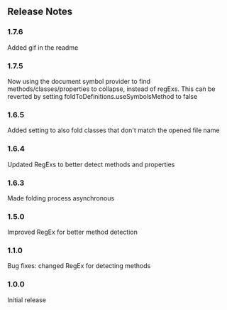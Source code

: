 ## Release Notes

### 1.7.6

Added gif in the readme

### 1.7.5

Now using the document symbol provider to find methods/classes/properties to collapse, instead of regExs. This can be reverted by setting foldToDefinitions.useSymbolsMethod to false

### 1.6.5

Added setting to also fold classes that don't match the opened file name

### 1.6.4

Updated RegExs to better detect methods and properties

### 1.6.3

Made folding process asynchronous

### 1.5.0

Improved RegEx for better method detection

### 1.1.0

Bug fixes: changed RegEx for detecting methods

### 1.0.0

Initial release